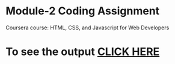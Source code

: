 # Module-2 Coding Assignment
Coursera course: HTML, CSS, and Javascript for Web Developers
# To see the output [CLICK HERE]()
